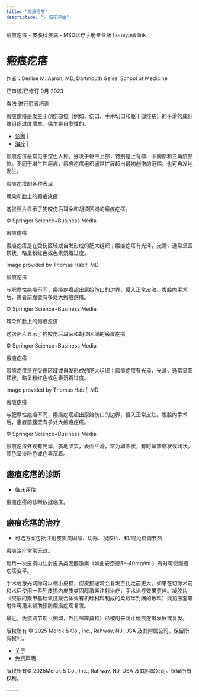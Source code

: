 ```yaml
---
title: "瘢痕疙瘩"
description: "- 临床评估"
---
```


﻿瘢痕疙瘩 \- 皮肤科疾病 \- MSD诊疗手册专业版 honeypot link

# 瘢痕疙瘩

作者：Denise M. Aaron, MD, Dartmouth Geisel School of Medicine

已审核/已修订 9月 2023

看法 进行患者培训

瘢痕疙瘩是发生于创伤部位（例如，伤口、手术切口和躯干部痤疮）的平滑的成纤维组织过度增生，偶尔是自发性的。

- [诊断](#诊断_v37665480_zh) \|
- [治疗](#治疗_v967534_zh) \|

瘢痕疙瘩最常见于深色人种。好发于躯干上部，特别是上背部、中胸部和三角肌部位。不同于增生性瘢痕，瘢痕疙瘩组织通常扩展超出最初创伤的范围。也可自发地发生。

瘢痕疙瘩的各种表现



耳朵和脸上的瘢痕疙瘩

这张照片显示了狗咬伤后耳朵和胡须区域的瘢痕疙瘩。

© Springer Science+Business Media



瘢痕疙瘩

瘢痕疙瘩是在受伤区域或自发形成的肥大组织；瘢痕疙瘩有光泽，光滑，通常呈圆顶状，略呈粉红色或色素沉着过度。

Image provided by Thomas Habif, MD.



瘢痕疙瘩

与肥厚性疤痕不同，瘢痕疙瘩超出原始伤口的边界，侵入正常皮肤。腹腔内手术后，患者前腹壁有多处大瘢痕疙瘩。

© Springer Science+Business Media



耳朵和脸上的瘢痕疙瘩

这张照片显示了狗咬伤后耳朵和胡须区域的瘢痕疙瘩。

© Springer Science+Business Media



瘢痕疙瘩

瘢痕疙瘩是在受伤区域或自发形成的肥大组织；瘢痕疙瘩有光泽，光滑，通常呈圆顶状，略呈粉红色或色素沉着过度。

Image provided by Thomas Habif, MD.



瘢痕疙瘩

与肥厚性疤痕不同，瘢痕疙瘩超出原始伤口的边界，侵入正常皮肤。腹腔内手术后，患者前腹壁有多处大瘢痕疙瘩。

© Springer Science+Business Media

瘢痕疙瘩外观有光泽，质地坚实，表面平滑，常为卵圆状，有时呈挛缩状或网状，颜色呈淡粉色或色素沉着。

## 瘢痕疙瘩的诊断

- 临床评估


瘢痕疙瘩的诊断依据临床。

## 瘢痕疙瘩的治疗

- 可选方案包括注射皮质类固醇、切除、凝胶片、和/或免疫调节剂


瘢痕治疗常常无效。

每月一次皮损内注射皮质类固醇激素（如曲安奈德5～40mg/mL）有时可使瘢痕疙瘩变平。

手术或激光切除可以缩小皮损，但皮损通常会复发至比之前更大。如果在切除术前和术后使用一系列皮损内皮质类固醇激素注射治疗，手术治疗效果更佳。凝胶片（交联的聚甲基硅氧烷聚合体或有机硅材料制成的柔软半封闭的敷料）或加压套等附件可用来辅助预防瘢痕疙瘩复发。

最近，免疫调节剂（例如，外用咪喹莫特）已被用来防止瘢痕疙瘩发展或复发。



版权所有 © 2025
Merck & Co., Inc., Rahway, NJ, USA 及其附属公司。保留所有权利。

- 关于
- 免责声明

版权所有© 2025Merck & Co., Inc., Rahway, NJ, USA 及其附属公司。保留所有权利。

|     |     |
| --- | --- |
|  |  |